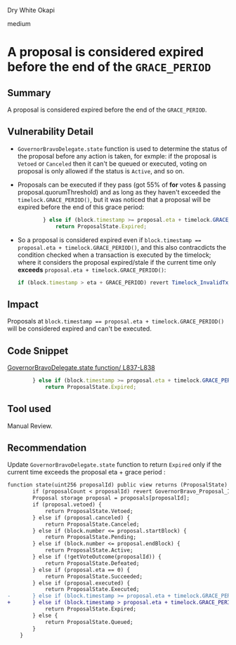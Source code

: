 Dry White Okapi

medium

# A proposal is considered expired before the end of the `GRACE_PERIOD`

## Summary

A proposal is considered expired before the end of the `GRACE_PERIOD`.

## Vulnerability Detail

- `GovernorBravoDelegate.state` function is used to determine the status of the proposal before any action is taken, for exmple: if the proposal is `Vetoed` or `Canceled` then it can't be queued or executed, voting on proposal is only allowed if the status is `Active`, and so on.

- Proposals can be executed if they pass (got 55% of **for** votes & passing proposal.quorumThreshold) and as long as they haven't exceeded the `timelock.GRACE_PERIOD()`, but it was noticed that a proposal will be expired before the end of this grace period:

  ```javascript
          } else if (block.timestamp >= proposal.eta + timelock.GRACE_PERIOD()) {
              return ProposalState.Expired;
  ```

- So a proposal is considered expired even if `block.timestamp == proposal.eta + timelock.GRACE_PERIOD()`, and this also contracdicts the condition checked when a transaction is executed by the timelock; where it considers the proposal expired/stale if the current time only **exceeds** `proposal.eta + timelock.GRACE_PERIOD()`:

  ```javascript
  if (block.timestamp > eta + GRACE_PERIOD) revert Timelock_InvalidTx_Stale();
  ```

## Impact

Proposals at `block.timestamp == proposal.eta + timelock.GRACE_PERIOD()` will be considered expired and can't be executed.

## Code Snippet

[GovernorBravoDelegate.state function/ L837-L838](https://github.com/sherlock-audit/2024-01-olympus-on-chain-governance/blob/6171681cfeec8a24b0449f988b75908b5e640a35/bophades/src/external/governance/GovernorBravoDelegate.sol#L837-L838)

```javascript
        } else if (block.timestamp >= proposal.eta + timelock.GRACE_PERIOD()) {
            return ProposalState.Expired;
```

## Tool used

Manual Review.

## Recommendation

Update `GovernorBravoDelegate.state` function to return `Expired` only if the current time exceeds the proposal eta + grace period :

```diff
function state(uint256 proposalId) public view returns (ProposalState) {
        if (proposalCount < proposalId) revert GovernorBravo_Proposal_IdInvalid();
        Proposal storage proposal = proposals[proposalId];
        if (proposal.vetoed) {
            return ProposalState.Vetoed;
        } else if (proposal.canceled) {
            return ProposalState.Canceled;
        } else if (block.number <= proposal.startBlock) {
            return ProposalState.Pending;
        } else if (block.number <= proposal.endBlock) {
            return ProposalState.Active;
        } else if (!getVoteOutcome(proposalId)) {
            return ProposalState.Defeated;
        } else if (proposal.eta == 0) {
            return ProposalState.Succeeded;
        } else if (proposal.executed) {
            return ProposalState.Executed;
-       } else if (block.timestamp >= proposal.eta + timelock.GRACE_PERIOD()) {
+       } else if (block.timestamp > proposal.eta + timelock.GRACE_PERIOD()) {
            return ProposalState.Expired;
        } else {
            return ProposalState.Queued;
        }
    }
```